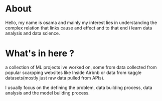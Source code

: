 # About

Hello,  my name is osama and mainly my interest lies in understanding the complex relation that links cause and effect and to that end i learn data analysis and data science.

# What's in here ?

a collection of ML projects ive worked on, some from data collected from popular scarpping websites like Inside Airbnb or data from kaggle datasets(mostly just raw data pulled from APIs).

I usually focus on the defining the problem, data building process, data analysis and the model building process.
